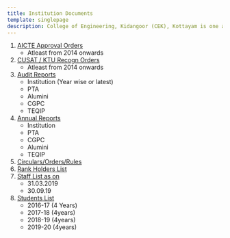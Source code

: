 ```yaml
---
title: Institution Documents
template: singlepage
description: College of Engineering, Kidangoor (CEK), Kottayam is one among the premier institutions in the state. The college is governed by the Co-operative Academy of Professional Education established by the Government of Kerala. The admissions are based on the rank obtained by the students in the State Entrance examinations and functioning of the college is according to the rules and regulations formulated by the Government of Kerala.
---
```


1. [AICTE Approval Orders](/quicklinks/instdoc/aicte/)
    - Atleast from 2014 onwards
2. [CUSAT / KTU Recogn Orders](/quicklinks/instdoc/cusat/)
    - Atleast from 2014 onwards
3. [Audit Reports](/quicklinks/instdoc/audit/)
    - Institution (Year wise or latest)
    - PTA
    - Alumini
    - CGPC
    - TEQIP
4. [Annual Reports](/quicklinks/instdoc/annual/)
    - Institution
    - PTA
    - CGPC
    - Alumini
    - TEQIP
5. [Circulars/Orders/Rules](/quicklinks/instdoc/cor/)
6. [Rank Holders List](/quicklinks/instdoc/rank/)
7. [Staff List as on](/quicklinks/instdoc/staff/)
    - 31.03.2019
    - 30.09.19
8. [Students List](/quicklinks/instdoc/student/)
    - 2016-17 (4 Years)
    - 2017-18 (4years)
    - 2018-19 (4years)
    - 2019-20 (4years)

